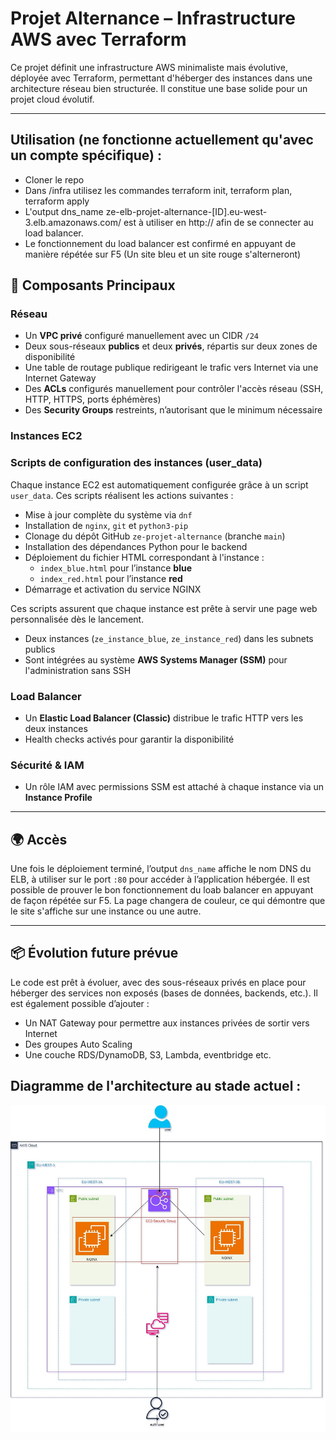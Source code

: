 # Projet Alternance – Infrastructure AWS avec Terraform

Ce projet définit une infrastructure AWS minimaliste mais évolutive, déployée avec Terraform, permettant d'héberger des instances dans une architecture réseau bien structurée. Il constitue une base solide pour un projet cloud évolutif.

---

## Utilisation (ne fonctionne actuellement qu'avec un compte spécifique) :
- Cloner le repo
- Dans /infra utilisez les commandes terraform init, terraform plan, terraform apply
- L'output dns_name ze-elb-projet-alternance-[ID].eu-west-3.elb.amazonaws.com/ est à utiliser en http:// afin de se connecter au load balancer.
- Le fonctionnement du load balancer est confirmé en appuyant de manière répétée sur F5 (Un site bleu et un site rouge s'alterneront)

## 🔧 Composants Principaux

### Réseau
- Un **VPC privé** configuré manuellement avec un CIDR `/24`
- Deux sous-réseaux **publics** et deux **privés**, répartis sur deux zones de disponibilité
- Une table de routage publique redirigeant le trafic vers Internet via une Internet Gateway
- Des **ACLs** configurés manuellement pour contrôler l'accès réseau (SSH, HTTP, HTTPS, ports éphémères)
- Des **Security Groups** restreints, n’autorisant que le minimum nécessaire

### Instances EC2
### Scripts de configuration des instances (user_data)

Chaque instance EC2 est automatiquement configurée grâce à un script `user_data`. Ces scripts réalisent les actions suivantes :

- Mise à jour complète du système via `dnf`
- Installation de `nginx`, `git` et `python3-pip`
- Clonage du dépôt GitHub `ze-projet-alternance` (branche `main`)
- Installation des dépendances Python pour le backend
- Déploiement du fichier HTML correspondant à l'instance :
  - `index_blue.html` pour l’instance **blue**
  - `index_red.html` pour l’instance **red**
- Démarrage et activation du service NGINX

Ces scripts assurent que chaque instance est prête à servir une page web personnalisée dès le lancement.
- Deux instances (`ze_instance_blue`, `ze_instance_red`) dans les subnets publics
- Sont intégrées au système **AWS Systems Manager (SSM)** pour l'administration sans SSH

### Load Balancer
- Un **Elastic Load Balancer (Classic)** distribue le trafic HTTP vers les deux instances
- Health checks activés pour garantir la disponibilité

### Sécurité & IAM
- Un rôle IAM avec permissions SSM est attaché à chaque instance via un **Instance Profile**

---

## 🌍 Accès
Une fois le déploiement terminé, l’output `dns_name` affiche le nom DNS du ELB, à utiliser sur le port `:80` pour accéder à l’application hébergée.
Il est possible de prouver le bon fonctionnement du loab balancer en appuyant de façon répétée sur F5.
La page changera de couleur, ce qui démontre que le site s'affiche sur une instance ou une autre.

---

## 📦 Évolution future prévue
Le code est prêt à évoluer, avec des sous-réseaux privés en place pour héberger des services non exposés (bases de données, backends, etc.). Il est également possible d’ajouter :
- Un NAT Gateway pour permettre aux instances privées de sortir vers Internet
- Des groupes Auto Scaling
- Une couche RDS/DynamoDB, S3, Lambda, eventbridge etc.

## Diagramme de l'architecture au stade actuel :
![alt text](https://github.com/Zelos77/ze-projet-alternance/blob/main/infra/diagramme.jpg?raw=true)
